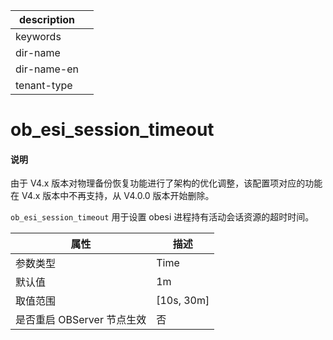|description||
|---|---|
|keywords||
|dir-name||
|dir-name-en||
|tenant-type||

# ob_esi_session_timeout

<main id="notice" type='explain'>
<h4>说明</h4>
<p>由于 V4.x 版本对物理备份恢复功能进行了架构的优化调整，该配置项对应的功能在 V4.x 版本中不再支持，从 V4.0.0 版本开始删除。</p>
</main>

`ob_esi_session_timeout` 用于设置 obesi 进程持有活动会话资源的超时时间。

| **属性** | **描述** |
| --- | --- |
| 参数类型 | Time |
| 默认值 | 1m |
| 取值范围 | [10s, 30m] |
| 是否重启 OBServer 节点生效 | 否 |
